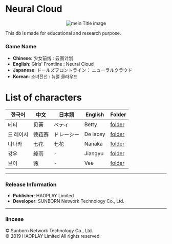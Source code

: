 # Neural Cloud
<span style="display:flex; width:100%; justify-content: center;"><img src="https://42lab-us-cdn.sunborngame.com/website/web_head.jpg" title="mein Title image"></img></span>

This db is made for educational and research purpose.
### Game Name

- **Chinese**: 少女前线 : 云图计划
- **English**: Girls' Frontline : Neural Cloud
- **Japanese**: ドールズフロントライン：
ニューラルクラウド
- **Korean**: 소녀전선 : 뉴럴 클라우드
# List of characters
| 한국어   | 中文  | 日本語  | English | Folder |
|----------|---------|---------|----------|----------|
| 베티     | 贝蒂     | ベティ   | Betty |[folder](./betty) |
| 드 레이시 | 德菈赛 | ドレーシー | De lacey | [folder](./delacey) |
| 나나카 | 七花 | 七花 | Nanaka | [folder](./nanaka) |
| 강우 | 绛雨 | - | Jiangyu | [folder](./jiangyu) |
| 브이 | 薇 | - | Vee | [folder](./vee) |

---

### Release Information

- **Publisher**: HAOPLAY Limited
- **Developer**: SUNBORN Network Technology Co., Ltd.
---
### lincese
© Sunborn Network Technology Co., Ltd.  
© 2019 HAOPLAY Limited All rights reserved.